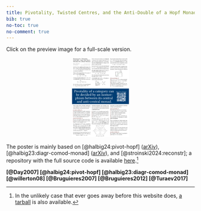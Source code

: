 ```yaml
---
title: Pivotality, Twisted Centres, and the Anti-Double of a Hopf Monad
bib: true
no-toc: true
no-comment: true
---
```


Click on the preview image for a full-scale version.
<div style="text-align: center">
  <a href="./ct2024-poster/poster.pdf">
    <img class="pure-img"
       style="text-align: center; max-width: 30%;"
       src="./ct2024-poster/poster.png"
       alt="A preview of the poster">
  </a>
</div>

The poster is mainly based on
[@halbig24:pivot-hopf] ([arXiv][paper:pivotality]),
[@halbig23:diagr-comod-monad] ([arXiv][paper:diagrammatics]),
and [@stroinski2024:reconstr];
a repository with the full source code is available [here][ghub:source-code].[^1]

<!-- References; site.hs does not have 'no-cite' support right now. -->
<span class="email">
 <b>
  [@Day2007]
  [@halbig24:pivot-hopf]
  [@halbig23:diagr-comod-monad]
  [@willerton08]
  [@Bruguieres2007]
  [@Bruguieres2012]
  [@Turaev2017]
 </b>
</span>

[ghub:source-code]: https://github.com/slotThe/ct2024
[paper:pivotality]: https://arxiv.org/abs/2201.05361
[paper:diagrammatics]: https://arxiv.org/abs/2312.13074

[^1]: In the unlikely case that ever goes away before this website does,
      [a tarball](./ct2024-poster/source.tar.gz) is also available.

